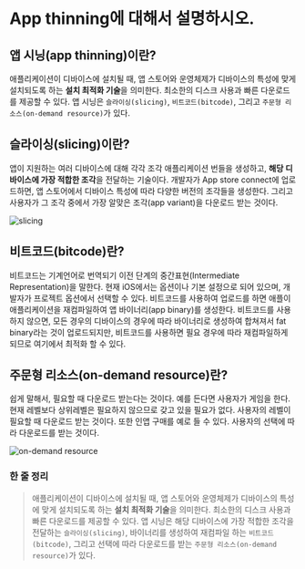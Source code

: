 # App thinning에 대해서 설명하시오.

## 앱 시닝(app thinning)이란?

애플리케이션이 디바이스에 설치될 때, 앱 스토어와 운영체제가 디바이스의 특성에 맞게 설치되도록 하는 **설치 최적화 기술**을 의미한다. 최소한의 디스크 사용과 빠른 다운로드를 제공할 수 있다. 앱 시닝은 `슬라이싱(slicing)`, `비트코드(bitcode)`, 그리고 `주문형 리소스(on-demand resource)`가 있다.

## 슬라이싱(slicing)이란?

앱이 지원하는 여러 디바이스에 대해 각각 조각 애플리케이션 번들을 생성하고, **해당 디바이스에 가장 적합한 조각**을 전달하는 기술이다. 개발자가 App store connect에 업로드하면, 앱 스토어에서 디바이스 특성에 따라 다양한 버전의 조각들을 생성한다. 그리고 사용자가 그 조각 중에서 가장 알맞은 조각(app variant)을 다운로드 받는 것이다.

![slicing](https://img1.daumcdn.net/thumb/R1280x0/?scode=mtistory2&fname=https%3A%2F%2Fblog.kakaocdn.net%2Fdn%2FliRcH%2FbtqB0ePGdup%2FhKwkuN5aD5ctfsuKdcxdSk%2Fimg.png)

## 비트코드(bitcode)란?

비트코드는 기계언어로 번역되기 이전 단계의 중간표현(Intermediate Representation)을 말한다. 현재 iOS에서는 옵션이나 기본 설정으로 되어 있으며, 개발자가 프로젝트 옵션에서 선택할 수 있다. 비트코드를 사용하여 업로드를 하면 애플이 애플리케이션을 재컴파일하여 앱 바이너리(app binary)를 생성한다. 비트코드를 사용하지 않으면, 모든 경우의 디바이스의 경우에 따라 바이너리로 생성하여 합쳐져서 fat binary라는 것이 업로드되지만, 비트코드를 사용하면 필요 경우에 따라 재컴파일하게 되므로 여기에서 최적화 할 수 있다.

## 주문형 리소스(on-demand resource)란?

쉽게 말해서, 필요할 때 다운로드 받는다는 것이다. 예를 든다면 사용자가 게임을 한다. 현재 레벨보다 상위레벨은 필요하지 않으므로 갖고 있을 필요가 없다. 사용자의 레벨이 필요할 때 다운로드 받는 것이다. 또한 인앱 구매를 예로 들 수 있다. 사용자의 선택에 따라 다운로드를 받는 것이다.

![on-demand resource](https://img1.daumcdn.net/thumb/R1280x0/?scode=mtistory2&fname=https%3A%2F%2Fblog.kakaocdn.net%2Fdn%2FcAvpAu%2FbtqBZhl6yKO%2FEucAD3dfLILVuzMwWGH761%2Fimg.png)

### 한 줄 정리

> 애플리케이션이 디바이스에 설치될 때, 앱 스토어와 운영체제가 디바이스의 특성에 맞게 설치되도록 하는 **설치 최적화 기술**을 의미한다. 최소한의 디스크 사용과 빠른 다운로드를 제공할 수 있다. 앱 시닝은 해당 디바이스에 가장 적합한 조각을 전달하는 `슬라이싱(slicing)`, 바이너리를 생성하여 재컴파일 하는 `비트코드(bitcode)`, 그리고 선택에 따라 다운로드를 받는 `주문형 리소스(on-demand resource)`가 있다.
